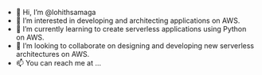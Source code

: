 - 👋 Hi, I’m @lohithsamaga
- 👀 I’m interested in developing and architecting applications on AWS.
- 🌱 I’m currently learning to create serverless applications using Python on AWS.
- 💞️ I’m looking to collaborate on designing and developing new serverless architectures on AWS.
- 📫 You can reach me at ...

<!---
lohithsamaga/lohithsamaga is a ✨ special ✨ repository because its `README.md` (this file) appears on your GitHub profile.
You can click the Preview link to take a look at your changes.
--->
